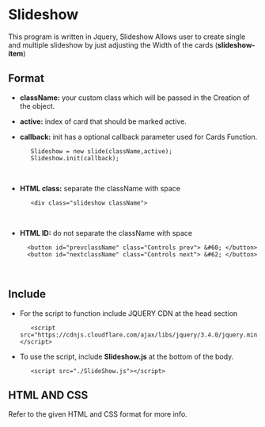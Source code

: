 # Slideshow
 This program is written in Jquery, Slideshow Allows user to create single and multiple slideshow by just adjusting the Width of the cards (**slideshow-item**) </br>
 
 ## Format  
  * **className:**  your custom class which will be passed in the Creation of the object.
  * **active:** index of card that should be marked active.
  * **callback:** init has a optional callback parameter used for Cards Function. </br>
      ```
         Slideshow = new slide(className,active);
         Slideshow.init(callback);
      ``` 
      </br>

  * **HTML class:** separate the className with space </br>
      ```
         <div class="slideshow className">
      ``` 
      </br>
  * **HTML ID:** do not separate the className with space </br>
      ```
        <button id="prevclassName" class="Controls prev"> &#60; </button>
        <button id="nextclassName" class="Controls next"> &#62; </button>
      ```
      </br>
## Include
* For the script to function include JQUERY CDN at the head section
     ```
        <script src="https://cdnjs.cloudflare.com/ajax/libs/jquery/3.4.0/jquery.min.js"></script>
     ```
* To use the script, include **Slideshow.js** at the bottom of the body.</br>
     ```
        <script src="./SlideShow.js"></script>
     ```
    
## HTML AND CSS
 Refer to the given HTML and CSS format for more info.
